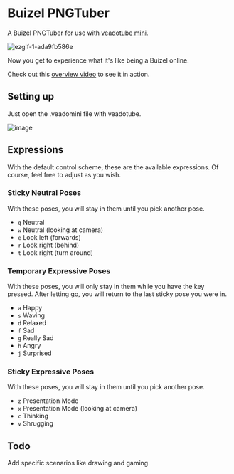 # Buizel PNGTuber
A Buizel PNGTuber for use with [veadotube mini](https://olmewe.itch.io/veadotube-mini).

![ezgif-1-ada9fb586e](https://user-images.githubusercontent.com/22358804/202858449-2d15ec4b-fa7c-45e5-a5a5-b342c9601cde.gif)

Now you get to experience what it's like being a Buizel online.

Check out this [overview video](https://www.youtube.com/watch?v=sxKS0yJf_qQ) to see it in action.
## Setting up

Just open the .veadomini file with veadotube.

![image](https://user-images.githubusercontent.com/22358804/202858765-29b8e919-eeb1-4b58-a90e-7f7e36e8cd84.png)


## Expressions

With the default control scheme, these are the available expressions. Of course, feel free to adjust as you wish.

### Sticky Neutral Poses
With these poses, you will stay in them until you pick another pose.
* `q` Neutral
* `w` Neutral (looking at camera)
* `e` Look left (forwards)
* `r` Look right (behind)
* `t` Look right (turn around)

### Temporary Expressive Poses
With these poses, you will only stay in them while you have the key pressed. After letting go, you will return to the last sticky pose you were in.
* `a` Happy
* `s` Waving
* `d` Relaxed
* `f` Sad
* `g` Really Sad
* `h` Angry
* `j` Surprised

### Sticky Expressive Poses
With these poses, you will stay in them until you pick another pose.
* `z` Presentation Mode
* `x` Presentation Mode (looking at camera)
* `c` Thinking
* `v` Shrugging

## Todo

Add specific scenarios like drawing and gaming.

